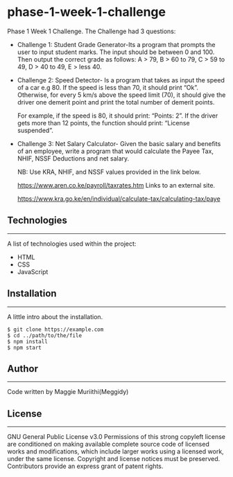 # phase-1-week-1-challenge
Phase 1 Week 1 Challenge. 
The Challenge had 3 questions:
* Challenge 1: Student Grade Generator-Its a program that prompts the user to input student marks. 
  The input should be between 0 and 100. Then output the correct grade as follows: 
      A > 79, B > 60 to 79, C > 59 to 49, D > 40 to 49, E > less 40.
* Challenge 2: Speed Detector- Is a program that takes as input the speed of a car e.g 80. 
  If the speed is less than 70, it should print “Ok”. Otherwise, for every 5 km/s above the speed limit (70), it should give the driver one demerit point and print the total number of demerit points.

  For example, if the speed is 80, it should print: “Points: 2”. If the driver gets more than 12 points, the function should print: “License suspended”.
* Challenge 3: Net Salary Calculator- Given the basic salary and benefits of an employee, write a program that would calculate the Payee Tax, NHIF, NSSF Deductions and net salary.

  NB: Use KRA, NHIF, and NSSF values provided in the link below.

    https://www.aren.co.ke/payroll/taxrates.htm Links to an external site.  

    https://www.kra.go.ke/en/individual/calculate-tax/calculating-tax/paye  
  
## Technologies
***
A list of technologies used within the project:
* HTML
* CSS
* JavaScript

## Installation
***
A little intro about the installation. 
```
$ git clone https://example.com
$ cd ../path/to/the/file
$ npm install
$ npm start
```

## Author
***
Code written by Maggie Muriithi(Meggidy)

## License
***
GNU General Public License v3.0
Permissions of this strong copyleft license are conditioned on making available complete source code of licensed works and modifications, which include larger works using a licensed work, under the same license. Copyright and license notices must be preserved. Contributors provide an express grant of patent rights.

